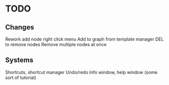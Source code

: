 # TODO
## Changes
Rework add node right click menu
Add to graph from template manager
DEL to remove nodes
Remove multiple nodes at once
## Systems
Shortcuts, shortcut manager
Undo/redo
Info window, help window (some sort of tutorial)
